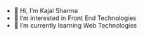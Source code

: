 - 👋 Hi, I’m Kajal Sharma
- 👀 I’m interested in Front End Technologies
- 🌱 I’m currently learning Web Technologies
